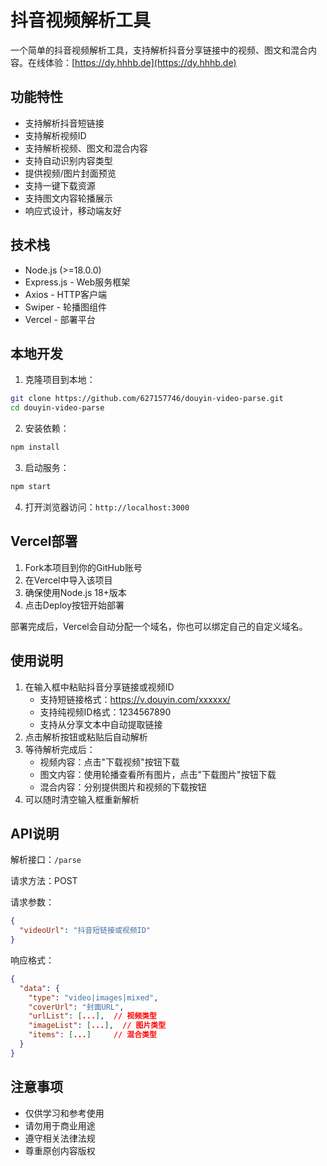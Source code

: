 # 抖音视频解析工具

一个简单的抖音视频解析工具，支持解析抖音分享链接中的视频、图文和混合内容。在线体验：[https://dy.hhhb.de](https://dy.hhhb.de)

## 功能特性

- 支持解析抖音短链接
- 支持解析视频ID
- 支持解析视频、图文和混合内容
- 支持自动识别内容类型
- 提供视频/图片封面预览
- 支持一键下载资源
- 支持图文内容轮播展示
- 响应式设计，移动端友好

## 技术栈

- Node.js (>=18.0.0)
- Express.js - Web服务框架
- Axios - HTTP客户端
- Swiper - 轮播图组件
- Vercel - 部署平台

## 本地开发

1. 克隆项目到本地：
```bash
git clone https://github.com/627157746/douyin-video-parse.git
cd douyin-video-parse
```

2. 安装依赖：
```bash
npm install
```

3. 启动服务：
```bash
npm start
```

4. 打开浏览器访问：`http://localhost:3000`

## Vercel部署

1. Fork本项目到你的GitHub账号
2. 在Vercel中导入该项目
3. 确保使用Node.js 18+版本
4. 点击Deploy按钮开始部署

部署完成后，Vercel会自动分配一个域名，你也可以绑定自己的自定义域名。

## 使用说明

1. 在输入框中粘贴抖音分享链接或视频ID
   - 支持短链接格式：https://v.douyin.com/xxxxxx/
   - 支持纯视频ID格式：1234567890
   - 支持从分享文本中自动提取链接
2. 点击解析按钮或粘贴后自动解析
3. 等待解析完成后：
   - 视频内容：点击"下载视频"按钮下载
   - 图文内容：使用轮播查看所有图片，点击"下载图片"按钮下载
   - 混合内容：分别提供图片和视频的下载按钮
4. 可以随时清空输入框重新解析

## API说明

解析接口：`/parse`

请求方法：POST

请求参数：
```json
{
  "videoUrl": "抖音短链接或视频ID"
}
```

响应格式：
```json
{
  "data": {
    "type": "video|images|mixed",
    "coverUrl": "封面URL",
    "urlList": [...],  // 视频类型
    "imageList": [...],  // 图片类型
    "items": [...]     // 混合类型
  }
}
```

## 注意事项

- 仅供学习和参考使用
- 请勿用于商业用途
- 遵守相关法律法规
- 尊重原创内容版权
